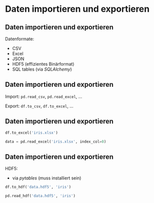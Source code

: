 # Daten importieren und exportieren

## Daten importieren und exportieren

Datenformate:

- CSV
- Excel
- JSON
- HDF5 (effizientes Binärformat)
- SQL tables (via _SQLAlchemy_)

## Daten importieren und exportieren

Import: `pd.read_csv`, `pd.read_excel`, ...

Export: `df.to_csv`, `df.to_excel`, ...

## Daten importieren und exportieren

```py
df.to_excel('iris.xlsx')
```

```py
data = pd.read_excel('iris.xlsx', index_col=0)
```

## Daten importieren und exportieren

HDF5:

- via _pytables_ (muss installiert sein)

```py
df.to_hdf('data.hdf5', 'iris')
```

```py
pd.read_hdf('data.hdf5', 'iris')
```
